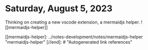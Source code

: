 # Saturday, August 5, 2023

Thinking on creating a new vscode extension, a mermaidjs helper.
![[mermaidjs-helper]]


[//begin]: # "Autogenerated link references for markdown compatibility"
[[mermaidjs-helper]: ../notes-development/notes/mermaidjs-helper "mermaidjs-helper"
[//end]: # "Autogenerated link references"